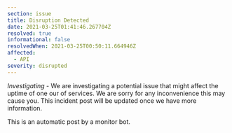 ```yaml
---
section: issue
title: Disruption Detected
date: 2021-03-25T01:41:46.267704Z
resolved: true
informational: false
resolvedWhen: 2021-03-25T00:50:11.664946Z
affected:
  - API
severity: disrupted
---
```

*Investigating* - We are investigating a potential issue that might affect the uptime of one our of services. We are sorry for any inconvenience this may cause you. This incident post will be updated once we have more information.

This is an automatic post by a monitor bot.
        